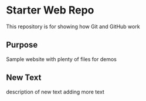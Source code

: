 # Starter Web Repo

This repository is for showing how Git and GitHub work

## Purpose

Sample website with plenty of files for demos

## New Text

description of new text
adding more text